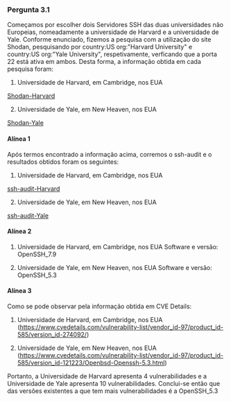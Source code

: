 ### Pergunta 3.1

Começamos por escolher dois Servidores SSH das duas universidades não Europeias, nomeadamente a universidade de Harvard e a 
universidade de Yale. Conforme enunciado, fizemos a pesquisa com a utilização do site Shodan, pesquisando por 
country:US org:"Harvard University" e country:US org:"Yale University", respetivamente, verficando que a porta 22 está ativa em ambos.
Desta forma, a informação obtida em cada pesquisa foram:

1. Universidade de Harvard, em Cambridge, nos EUA

[Shodan-Harvard](https://github.com/uminho-miei-engseg-19-20/Grupo3/tree/master/TP2/P3/UniversidadeHarvard-Shodan.pdf)


2. Universidade de Yale, em New Heaven, nos EUA

[Shodan-Yale](https://github.com/uminho-miei-engseg-19-20/Grupo3/tree/master/TP2/P3/UniversidadeYale-Shodan.pdf)

#### Alínea 1

Após termos encontrado a informação acima, corremos o ssh-audit e o resultados obtidos foram os seguintes:

1. Universidade de Harvard, em Cambridge, nos EUA

[ssh-audit-Harvard](https://github.com/uminho-miei-engseg-19-20/Grupo3/tree/master/TP2/P3/ssh-audit-UniversidadeHarvard.txt)


2. Universidade de Yale, em New Heaven, nos EUA

[ssh-audit-Yale](https://github.com/uminho-miei-engseg-19-20/Grupo3/tree/master/TP2/P3/ssh-audit-UniversidadeYale.txt)

#### Alínea 2

1. Universidade de Harvard, em Cambridge, nos EUA
   Software e versão: OpenSSH_7.9
   
2. Universidade de Yale, em New Heaven, nos EUA
   Software e versão: OpenSSH_5.3

#### Alínea 3
Como se pode observar pela informação obtida em CVE Details:
1. Universidade de Harvard, em Cambridge, nos EUA
(https://www.cvedetails.com/vulnerability-list/vendor_id-97/product_id-585/version_id-274092/)

2. Universidade de Yale, em New Heaven, nos EUA
(https://www.cvedetails.com/vulnerability-list/vendor_id-97/product_id-585/version_id-121223/Openbsd-Openssh-5.3.html)

Portanto, a Universidade de Harvard apresenta 4 vulnerabilidades e a Universidade de Yale apresenta 10 vulnerabilidades.
Conclui-se então que das versões existentes a que tem mais vulnerabilidades é a OpenSSH_5.3
